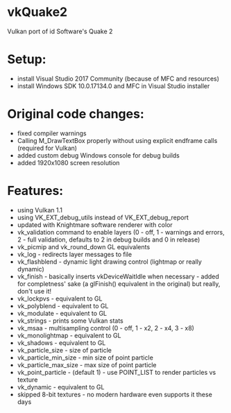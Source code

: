 # vkQuake2
Vulkan port of id Software's Quake 2

Setup:
===
- install Visual Studio 2017 Community (because of MFC and resources)
- install Windows SDK 10.0.17134.0 and MFC in Visual Studio installer

Original code changes:
===
- fixed compiler warnings
- Calling M_DrawTextBox properly without using explicit endframe calls (required for Vulkan)
- added custom debug Windows console for debug builds
- added 1920x1080 screen resolution

Features:
===
- using Vulkan 1.1
- using VK_EXT_debug_utils instead of VK_EXT_debug_report
- updated with Knightmare software renderer with color
- vk_validation command to enable layers (0 - off, 1 - warnings and errors, 2 - full validation, defaults to 2 in debug builds and 0 in release)
- vk_picmip and vk_round_down GL equivalents
- vk_log - redirects layer messages to file
- vk_flashblend - dynamic light drawing control (lightmap or really dynamic)
- vk_finish - basically inserts vkDeviceWaitIdle when necessary - added for completness' sake (a glFinish() equivalent in the original) but really, don't use it!
- vk_lockpvs - equivalent to GL
- vk_polyblend - equivalent to GL
- vk_modulate - equivalent to GL
- vk_strings - prints some Vulkan stats
- vk_msaa - multisampling control (0 - off, 1 - x2, 2 - x4, 3 - x8)
- vk_monolightmap - equivalent to GL
- vk_shadows - equivalent to GL
- vk_particle_size - size of particle
- vk_particle_min_size - min size of point particle
- vk_particle_max_size - max size of point particle
- vk_point_particle - (default 1) - use POINT_LIST to render particles vs texture
- vk_dynamic - equivalent to GL
- skipped 8-bit textures - no modern hardware even supports it these days